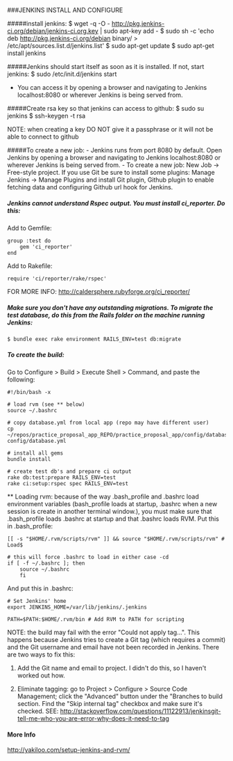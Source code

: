 ###JENKINS INSTALL AND CONFIGURE

#####install jenkins:
	$ wget -q -O - http://pkg.jenkins-ci.org/debian/jenkins-ci.org.key | sudo apt-key add -
	$ sudo sh -c 'echo deb http://pkg.jenkins-ci.org/debian binary/ > /etc/apt/sources.list.d/jenkins.list'
	$ sudo apt-get update
	$ sudo apt-get install jenkins

#####Jenkins should start itself as soon as it is installed. If not, start jenkins:
	$	sudo /etc/init.d/jenkins start

-  You can access it by opening a browser and navigating to Jenkins localhost:8080 or wherever Jenkins is being served from.
	
#####Create rsa key so that jenkins can access to github:
	$ sudo su jenkins
	$ ssh-keygen -t rsa

NOTE: when creating a key DO NOT give it a passphrase or it will not be able to connect to github

#####To create a new job:
	- Jenkins runs from port 8080 by default. Open Jenkins by opening a browser and navigating to Jenkins localhost:8080 or wherever Jenkins is being served from.
	- To create a new job: New Job -> Free-style project. If you use Git be sure to install some plugins: Manage Jenkins -> Manage Plugins and install Git plugin, Github plugin to enable fetching data and configuring Github url hook for Jenkins. 

##### Jenkins cannot understand Rspec output. You must install ci_reporter. Do this:

Add to Gemfile:

	group :test do
		gem 'ci_reporter'
	end

Add to Rakefile:

	require 'ci/reporter/rake/rspec'

FOR MORE INFO: http://caldersphere.rubyforge.org/ci_reporter/


##### Make sure you don't have any outstanding migrations. To migrate the test database, do this from the Rails folder on the machine running Jenkins:
	$ bundle exec rake environment RAILS_ENV=test db:migrate

##### To create the build:

Go to Configure > Build > Execute Shell > Command, and paste the following:

	#!/bin/bash -x
	
	# load rvm (see ** below)
	source ~/.bashrc                           
	
	# copy database.yml from local app (repo may have different user)
	cp ~/repos/practice_proposal_app_REPO/practice_proposal_app/config/database.yml config/database.yml
	
	# install all gems
	bundle install
	
	# create test db's and prepare ci output
	rake db:test:prepare RAILS_ENV=test
	rake ci:setup:rspec spec RAILS_ENV=test

** Loading rvm: because of the way .bash_profile and .bashrc load environment variables (bash_profile loads at startup, .bashrc when a new session is create in another terminal window.), you must make sure that .bash_profile loads .bashrc at startup and that .bashrc loads RVM. Put this in .bash_profile:

	[[ -s "$HOME/.rvm/scripts/rvm" ]] && source "$HOME/.rvm/scripts/rvm" # Load$
	
	# this will force .bashrc to load in either case -cd
	if [ -f ~/.bashrc ]; then
		source ~/.bashrc
		fi

And put this in .bashrc:

	# Set Jenkins' home
	export JENKINS_HOME=/var/lib/jenkins/.jenkins

	PATH=$PATH:$HOME/.rvm/bin # Add RVM to PATH for scripting 

NOTE: the build may fail with the error "Could not apply tag...". This happens because
Jenkins tries to create a Git tag (which requires a commit) and the Git username and email
have not been recorded in Jenkins. There are two ways to fix this:

1. Add the Git name and email to project. I didn't do this, so I haven't worked out how.

2. Eliminate tagging: go to Project > Configure > Source Code Management; click the "Advanced" button under the "Branches to build section. Find the "Skip internal tag" checkbox and make sure it's checked. 
	 SEE: http://stackoverflow.com/questions/11122913/jenkinsgit-tell-me-who-you-are-error-why-does-it-need-to-tag

#### More Info

http://yakiloo.com/setup-jenkins-and-rvm/
 